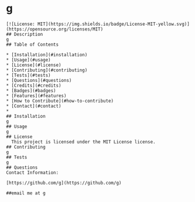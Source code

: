 # g
    [![License: MIT](https://img.shields.io/badge/License-MIT-yellow.svg)](https://opensource.org/licenses/MIT)
    ## Description
    g
    ## Table of Contents
    
    * [Installation](#installation)
    * [Usage](#usage)
    * [License](#license)
    * [Contributing](#contributing)
    * [Tests](#tests)
    * [Questions](#questions)
    * [Credits](#credits)
    * [Badges](#badges)
    * [Features](#features)
    * [How to Contribute](#how-to-contribute)
    * [Contact](#contact)
    * 
    ## Installation
    g
    ## Usage
    g
    ## License
      This project is licensed under the MIT License license.
    ## Contributing
    g
    ## Tests
    g
    ## Questions
    Contact Information:
    
    [https://github.com/g](https://github.com/g)
  
    ##email me at g
  